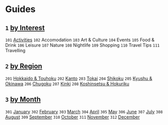 # Guides

## `1` [by Interest](by%20interest)
`101` [Activities](by%20interest/activities)
`102` Accomodation
`103` Art & Culture
`104` Events
`105` Food & Drink
`106` Leisure
`107` Nature
`108` Nightlife
`109` Shopping
`110` Travel Tips
`111` Travelling

## `2` [by Region](by%20region)
`201` [Hokkaido & Touhoku](by%20region/hokkaido%20and%20touhoku)
`202` [Kanto](by%20region/kanto)
`203` [Tokai](by%20region/tokai)
`204` [Shikoku](by%20region/shikoku)
`205` [Kyushu & Okinawa](by%20region/kyushu%20and%20okinawa)
`206` [Chugoku](by%20region/chugoku)
`207` [Kinki](by%20region/kinki)
`208` [Koshinsetsu & Hokuriku](by%20region/koshinsetsu%20and%20hokuriku)

## `3` [by Month](by%20month)
`301` [January](by%20month/january)
`302` [February](by%20month/february)
`303` [March](by%20month/march)
`304` [April](by%20month/april)
`305` [May](by%20month/may)
`306` [June](by%20month/june)
`307` [July](by%20month/july)
`308` [August](by%20month/august)
`309` [September](by%20month/september)
`310` [October](by%20month/october)
`311` [November](by%20month/november)
`312` [December](by%20month/december)
